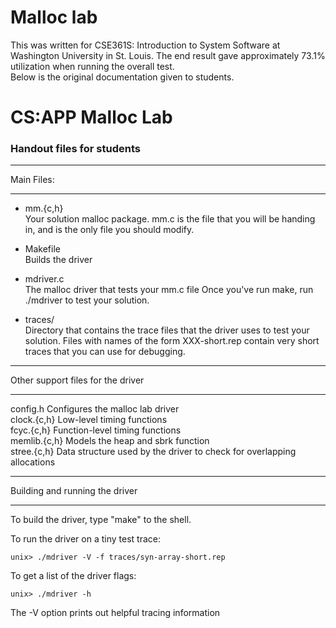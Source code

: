 # Malloc lab
This was written for CSE361S: Introduction to System Software at Washington University
in St. Louis. The end result gave approximately 73.1% utilization when running the
overall test.  
Below is the original documentation given to students.

# CS:APP Malloc Lab
### Handout files for students

***********
Main Files:
***********

* mm.{c,h}  
    Your solution malloc package. mm.c is the file that you
    will be handing in, and is the only file you should modify.

* Makefile  
    Builds the driver

* mdriver.c  
    The malloc driver that tests your mm.c file
    Once you've run make, run ./mdriver to test
    your solution.

* traces/  
	Directory that contains the trace files that the driver uses
	to test your solution. Files with names of the form XXX-short.rep
	contain very short traces that you can use for debugging.

**********************************
Other support files for the driver
**********************************
config.h	Configures the malloc lab driver  
clock.{c,h}	Low-level timing functions  
fcyc.{c,h}	Function-level timing functions  
memlib.{c,h}	Models the heap and sbrk function  
stree.{c,h}     Data structure used by the driver to check for
		overlapping allocations  
        
*******************************
Building and running the driver
*******************************
To build the driver, type "make" to the shell.

To run the driver on a tiny test trace:

	unix> ./mdriver -V -f traces/syn-array-short.rep

To get a list of the driver flags:

	unix> ./mdriver -h

The -V option prints out helpful tracing information
